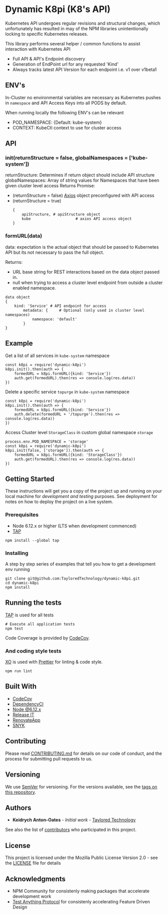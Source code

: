 # Dynamic K8pi (K8's API)

Kubernetes API undergoes regular revisions and structural changes, which unfortunately has resulted in may of the NPM libraries unintentionally locking to specific Kubernetes releases.

This library performs several helper / common functions to assist interaction with Kubernetes API
- Full API & API's Endpoint discovery
- Generation of EndPoint url for any requested 'Kind'
- Always tracks latest API Version for each endpoint i.e. v1 over v1beta1

## ENV's

In-Cluster no environmental variables are necessary as Kubernetes pushes in `namespace` and API Access Keys into all PODS by default. 

When running locally the following ENV's can be relevant
- POD_NAMESPACE: {Default: kube-system}
- CONTEXT: KubeCtl context to use for cluster access

## API

### init(returnStructure = false, globalNamespaces = ['kube-system'])
returnStructure:	Determines if return object should include API structure
globalNamespaces: Array of string values for Namespaces that have been given cluster level access
Returns Promise: 
- (returnStructure = false) [Axios](https://www.npmjs.com/package/axios) object preconfigured with API access
- (returnStructure = true)
	```
	{
		apiStructure, # apiStructure object
		kube					# axios API access object
	}
	```

### formURL(data)
data: expectation is the actual object that should be passed to Kubernetes API but its not necessary to pass the full object.

Returns: 
- URL base string for REST interactions based on the data object passed in.
- null when trying to access a cluster level endpoint from outside a cluster enabled namespace.

```
data object
{
	kind: 'Service'	# API endpoint for access
		metadata: {		# Optional (only used in cluster level namespaces)
			namespace: 'default' 
		}
}
```

## Example

Get a list of all services in `kube-system` namespace
```
const k8pi = require('dynamic-k8pi')
k8pi.init().then(auth => {
	formedURL = k8pi.formURL({kind: 'Service'})
	auth.get(formedURL).then(res => console.log(res.data))
})
```

Delete a specific service `topurge` in `kube-system` namespace
```
const k8pi = require('dynamic-k8pi')
k8pi.init().then(auth => {
	formedURL = k8pi.formURL({kind: 'Service'})
	auth.delete(formedURL + '/topurge').then(res => console.log(res.data))
})
```

Access Cluster level `StorageClass` in custom global namespace `storage`
```
process.env.POD_NAMESPACE = 'storage'
const k8pi = require('dynamic-k8pi')
k8pi.init(false, ['storage']).then(auth => {
	formedURL = k8pi.formURL({kind: 'StorageClass'})
	auth.get(formedURL).then(res => console.log(res.data))
})
```

## Getting Started

These instructions will get you a copy of the project up and running on your local machine for *development and testing* purposes. See deployment for notes on how to deploy the project on a live system.

### Prerequisites

- Node 6.12.x or higher (LTS when development commenced)
- [TAP](https://www.npmjs.com/package/tap)

```
npm install --global tap
```

### Installing

A step by step series of examples that tell you how to get a development env running

```
git clone git@github.com:TayloredTechnology/dynamic-k8pi.git
cd dynamic-k8pi
npm install
```

## Running the tests

[TAP](https://testanything.org/) is used for all tests

```
# Execute all application tests
npm test
```

Code Coverage is provided by [CodeCov](https://codecov.io).

### And coding style tests

[XO](https://github.com/sindresorhus/xo) is used with [Prettier](https://github.com/prettier/prettier) for linting & code style.

```
npm run lint
```

## Built With

- [CodeCov](http://codecov.io/)
- [DependencyCI](http://dependencyci.com/)
- [Node @6.12.x](https://nodejs.org/docs/latest-v6.x/api/)
- [Release IT](https://webpro.github.io/release-it/)
- [RenovateApp](http://renovateapp.com/)
- [SNYK](http://snyk.io/)

## Contributing

Please read [CONTRIBUTING.md]() for details on our code of conduct, and the process for submitting pull requests to us.

## Versioning

We use [SemVer](http://semver.org/) for versioning. For the versions available, see the [tags on this repository](https://github.com/TayloredTechnology/dynamic-k8pi/tags).

## Authors

- **Keidrych Anton-Oates** - *Initial work* - [Taylored Technology](https://tayloredtechnology.net)

See also the list of [contributors](https://github.com/TayloredTechnology/contributors) who participated in this project.

## License

This project is licensed under the Mozilla Public License Version 2.0 - see the [LICENSE](LICENSE) file for details

## Acknowledgments

- NPM Community for consistenly making packages that accelerate development work
- [Test Anything Protocol](https://testanything.org/) for consistenly accelerating Feature Driven Design
